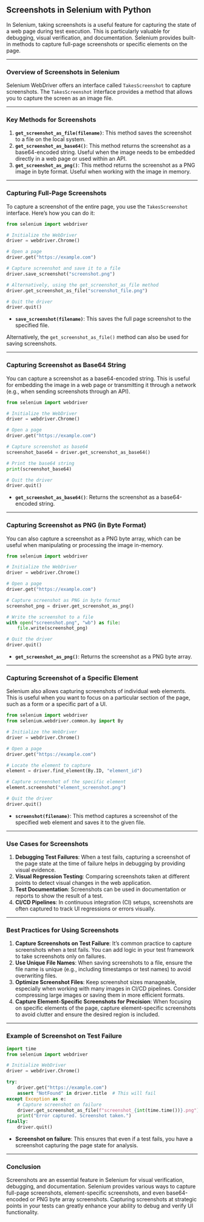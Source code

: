 ## **Screenshots in Selenium with Python**

In Selenium, taking screenshots is a useful feature for capturing the state of a web page during test execution. This is particularly valuable for debugging, visual verification, and documentation. Selenium provides built-in methods to capture full-page screenshots or specific elements on the page.

---

### **Overview of Screenshots in Selenium**

Selenium WebDriver offers an interface called `TakesScreenshot` to capture screenshots. The `TakesScreenshot` interface provides a method that allows you to capture the screen as an image file.

---

### **Key Methods for Screenshots**

1. **`get_screenshot_as_file(filename)`**: This method saves the screenshot to a file on the local system.
2. **`get_screenshot_as_base64()`**: This method returns the screenshot as a base64-encoded string. Useful when the image needs to be embedded directly in a web page or used within an API.
3. **`get_screenshot_as_png()`**: This method returns the screenshot as a PNG image in byte format. Useful when working with the image in memory.

---

### **Capturing Full-Page Screenshots**

To capture a screenshot of the entire page, you use the `TakesScreenshot` interface. Here’s how you can do it:

```python
from selenium import webdriver

# Initialize the WebDriver
driver = webdriver.Chrome()

# Open a page
driver.get("https://example.com")

# Capture screenshot and save it to a file
driver.save_screenshot("screenshot.png")

# Alternatively, using the get_screenshot_as_file method
driver.get_screenshot_as_file("screenshot_file.png")

# Quit the driver
driver.quit()
```

- **`save_screenshot(filename)`**: This saves the full page screenshot to the specified file.

Alternatively, the `get_screenshot_as_file()` method can also be used for saving screenshots.

---

### **Capturing Screenshot as Base64 String**

You can capture a screenshot as a base64-encoded string. This is useful for embedding the image in a web page or transmitting it through a network (e.g., when sending screenshots through an API).

```python
from selenium import webdriver

# Initialize the WebDriver
driver = webdriver.Chrome()

# Open a page
driver.get("https://example.com")

# Capture screenshot as base64
screenshot_base64 = driver.get_screenshot_as_base64()

# Print the base64 string
print(screenshot_base64)

# Quit the driver
driver.quit()
```

- **`get_screenshot_as_base64()`**: Returns the screenshot as a base64-encoded string.

---

### **Capturing Screenshot as PNG (in Byte Format)**

You can also capture a screenshot as a PNG byte array, which can be useful when manipulating or processing the image in-memory.

```python
from selenium import webdriver

# Initialize the WebDriver
driver = webdriver.Chrome()

# Open a page
driver.get("https://example.com")

# Capture screenshot as PNG in byte format
screenshot_png = driver.get_screenshot_as_png()

# Write the screenshot to a file
with open("screenshot.png", "wb") as file:
    file.write(screenshot_png)

# Quit the driver
driver.quit()
```

- **`get_screenshot_as_png()`**: Returns the screenshot as a PNG byte array.

---

### **Capturing Screenshot of a Specific Element**

Selenium also allows capturing screenshots of individual web elements. This is useful when you want to focus on a particular section of the page, such as a form or a specific part of a UI.

```python
from selenium import webdriver
from selenium.webdriver.common.by import By

# Initialize the WebDriver
driver = webdriver.Chrome()

# Open a page
driver.get("https://example.com")

# Locate the element to capture
element = driver.find_element(By.ID, "element_id")

# Capture screenshot of the specific element
element.screenshot("element_screenshot.png")

# Quit the driver
driver.quit()
```

- **`screenshot(filename)`**: This method captures a screenshot of the specified web element and saves it to the given file.

---

### **Use Cases for Screenshots**

1. **Debugging Test Failures**: When a test fails, capturing a screenshot of the page state at the time of failure helps in debugging by providing visual evidence.
2. **Visual Regression Testing**: Comparing screenshots taken at different points to detect visual changes in the web application.
3. **Test Documentation**: Screenshots can be used in documentation or reports to show the result of a test.
4. **CI/CD Pipelines**: In continuous integration (CI) setups, screenshots are often captured to track UI regressions or errors visually.

---

### **Best Practices for Using Screenshots**

1. **Capture Screenshots on Test Failure**: It’s common practice to capture screenshots when a test fails. You can add logic in your test framework to take screenshots only on failures.
2. **Use Unique File Names**: When saving screenshots to a file, ensure the file name is unique (e.g., including timestamps or test names) to avoid overwriting files.
3. **Optimize Screenshot Files**: Keep screenshot sizes manageable, especially when working with many images in CI/CD pipelines. Consider compressing large images or saving them in more efficient formats.
4. **Capture Element-Specific Screenshots for Precision**: When focusing on specific elements of the page, capture element-specific screenshots to avoid clutter and ensure the desired region is included.

---

### **Example of Screenshot on Test Failure**

```python
import time
from selenium import webdriver

# Initialize WebDriver
driver = webdriver.Chrome()

try:
    driver.get("https://example.com")
    assert "NotFound" in driver.title  # This will fail
except Exception as e:
    # Capture screenshot on failure
    driver.get_screenshot_as_file(f"screenshot_{int(time.time())}.png")
    print("Error captured. Screenshot taken.")
finally:
    driver.quit()
```

- **Screenshot on failure**: This ensures that even if a test fails, you have a screenshot capturing the page state for analysis.

---

### **Conclusion**

Screenshots are an essential feature in Selenium for visual verification, debugging, and documentation. Selenium provides various ways to capture full-page screenshots, element-specific screenshots, and even base64-encoded or PNG byte array screenshots. Capturing screenshots at strategic points in your tests can greatly enhance your ability to debug and verify UI functionality. 
